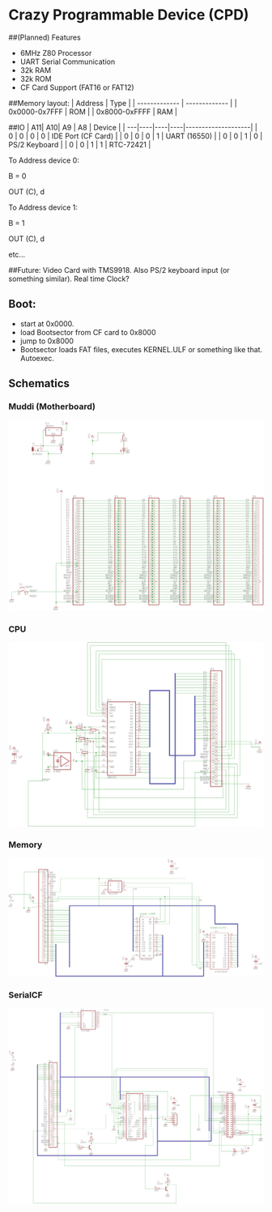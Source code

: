 # Crazy Programmable Device (CPD)

##(Planned) Features
* 6MHz Z80 Processor
* UART Serial Communication
* 32k RAM
* 32k ROM
* CF Card Support (FAT16 or FAT12)

##Memory layout:
| Address       | Type |
| ------------- | ------------- |
| 0x0000-0x7FFF | ROM  |
| 0x8000-0xFFFF | RAM  |

##IO
| A11| A10| A9 | A8 | Device             |
| ---|----|----|----|--------------------|
| 0  | 0  | 0  | 0  | IDE Port (CF Card) |
| 0  | 0  | 0  | 1  | UART (16550)       |
| 0  | 0  | 1  | 0  | PS/2 Keyboard      |
| 0  | 0  | 1  | 1  | RTC-72421          |

To Address device 0:

B = 0

OUT (C), d


To Address device 1:

B = 1

OUT (C), d

etc...

##Future:
Video Card with TMS9918. Also PS/2 keyboard input (or something similar). Real time Clock?

## Boot:
* start at 0x0000.
* load Bootsector from CF card to 0x8000
* jump to 0x8000
* Bootsector loads FAT files, executes KERNEL.ULF or something like that. Autoexec.

## Schematics
### Muddi (Motherboard)
![muddi](pictures/muddi.png)
### CPU
![cpu](pictures/cpu.png)
### Memory
![mem](pictures/memory.png)
### SerialCF
![scf](pictures/serialcf.png)
